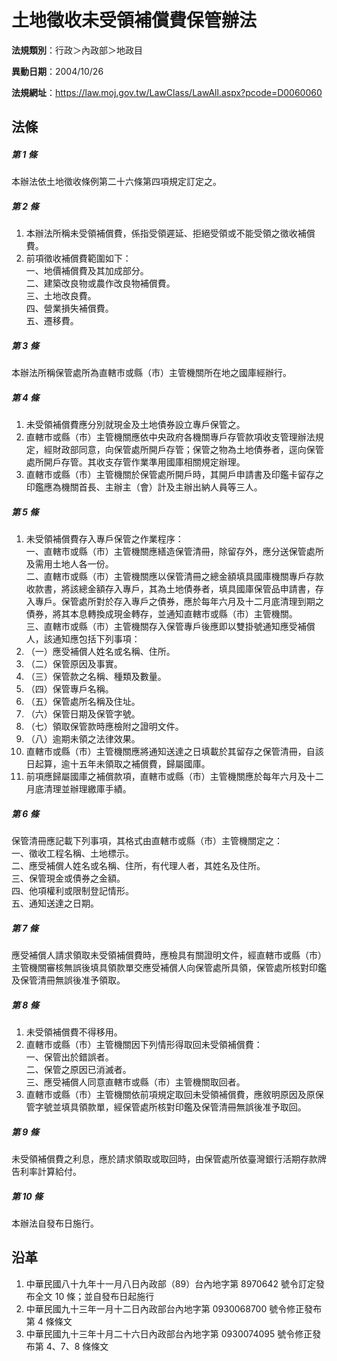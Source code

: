 # 土地徵收未受領補償費保管辦法


**法規類別**：行政＞內政部＞地政目

**異動日期**：2004/10/26  

**法規網址**：https://law.moj.gov.tw/LawClass/LawAll.aspx?pcode=D0060060



## 法條
##### 第 1 條
本辦法依土地徵收條例第二十六條第四項規定訂定之。

##### 第 2 條
1. 本辦法所稱未受領補償費，係指受領遲延、拒絕受領或不能受領之徵收補償費。
1. 前項徵收補償費範圍如下：  
一、地價補償費及其加成部分。  
二、建築改良物或農作改良物補償費。  
三、土地改良費。  
四、營業損失補償費。  
五、遷移費。

##### 第 3 條
本辦法所稱保管處所為直轄市或縣（市）主管機關所在地之國庫經辦行。

##### 第 4 條
1. 未受領補償費應分別就現金及土地債券設立專戶保管之。
1. 直轄市或縣（市）主管機關應依中央政府各機關專戶存管款項收支管理辦法規定，經財政部同意，向保管處所開戶存管；保管之物為土地債券者，逕向保管處所開戶存管。其收支存管作業準用國庫相關規定辦理。
1. 直轄市或縣（市）主管機關於保管處所開戶時，其開戶申請書及印鑑卡留存之印鑑應為機關首長、主辦主（會）計及主辦出納人員等三人。

##### 第 5 條
1. 未受領補償費存入專戶保管之作業程序：  
一、直轄市或縣（市）主管機關應繕造保管清冊，除留存外，應分送保管處所及需用土地人各一份。  
二、直轄市或縣（市）主管機關應以保管清冊之總金額填具國庫機關專戶存款收款書，將該總金額存入專戶，其為土地債券者，填具國庫保管品申請書，存入專戶。保管處所對於存入專戶之債券，應於每年六月及十二月底清理到期之債券，將其本息轉換成現金轉存，並通知直轄市或縣（市）主管機關。  
三、直轄市或縣（市）主管機關存入保管專戶後應即以雙掛號通知應受補償人，該通知應包括下列事項：
1. （一）應受補償人姓名或名稱、住所。
1. （二）保管原因及事實。
1. （三）保管款之名稱、種類及數量。
1. （四）保管專戶名稱。
1. （五）保管處所名稱及住址。
1. （六）保管日期及保管字號。
1. （七）領取保管款時應檢附之證明文件。
1. （八）逾期未領之法律效果。
1. 直轄市或縣（市）主管機關應將通知送達之日填載於其留存之保管清冊，自該日起算，逾十五年未領取之補償費，歸屬國庫。
1. 前項應歸屬國庫之補償款項，直轄市或縣（市）主管機關應於每年六月及十二月底清理並辦理繳庫手績。

##### 第 6 條
保管清冊應記載下列事項，其格式由直轄市或縣（市）主管機關定之：  
一、徵收工程名稱、土地標示。  
二、應受補償人姓名或名稱、住所，有代理人者，其姓名及住所。  
三、保管現金或債券之金額。  
四、他項權利或限制登記情形。  
五、通知送達之日期。

##### 第 7 條
應受補償人請求領取未受領補償費時，應檢具有關證明文件，經直轄市或縣（市）主管機關審核無誤後填具領款單交應受補償人向保管處所具領，保管處所核對印鑑及保管清冊無誤後准予領取。

##### 第 8 條
1. 未受領補償費不得移用。
1. 直轄市或縣（市）主管機關因下列情形得取回未受領補償費：  
一、保管出於錯誤者。  
二、保管之原因已消滅者。  
三、應受補償人同意直轄市或縣（市）主管機關取回者。
1. 直轄市或縣（市）主管機關依前項規定取回未受領補償費，應敘明原因及原保管字號並填具領款單，經保管處所核對印鑑及保管清冊無誤後准予取回。

##### 第 9 條
未受領補償費之利息，應於請求領取或取回時，由保管處所依臺灣銀行活期存款牌告利率計算給付。

##### 第 10 條
本辦法自發布日施行。

## 沿革
1. 中華民國八十九年十一月八日內政部（89）台內地字第 8970642  號令訂定發布全文 10 條；並自發布日起施行
1. 中華民國九十三年一月十二日內政部台內地字第 0930068700 號令修正發布第 4  條條文        
1. 中華民國九十三年十月二十六日內政部台內地字第 0930074095 號令修正發布第 4、7、8  條條文
